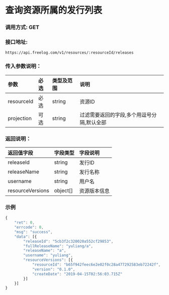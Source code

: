 # 查询资源所属的发行列表

### 调用方式: GET

### 接口地址:

```
https://api.freelog.com/v1/resources/:resourceId/releases
```

### 传入参数说明：

| 参数 | 必选 | 类型及范围 | 说明 |
| :--- | :--- | :--- | :--- |
|resourceId|必选|string|资源ID|
|projection|可选|string|过滤需要返回的字段,多个用逗号分隔,默认全部|

### 返回说明：

| 返回值字段 | 字段类型 | 字段说明 |
| :--- | :--- | :--- |
| releaseId | string | 发行ID|
| releaseName | string | 发行名称 |
| username	| string| 用户名|
| resourceVersions| object[] | 资源版本信息|

### 示例

```js
{
	"ret": 0,
	"errcode": 0,
	"msg": "success",
	"data": [{
		"releaseId": "5cb3f2c320020a552cf29853",
		"fullReleaseName": "yuliang/a",
		"releaseName": "a",
		"username": "yuliang",
		"resourceVersions": [{
			"resourceId": "b65f942feec6e2e02f0c28a477292583eb72242f",
			"version": "0.1.0",
			"createDate": "2019-04-15T02:56:03.715Z"
		}]
	}]
}
```